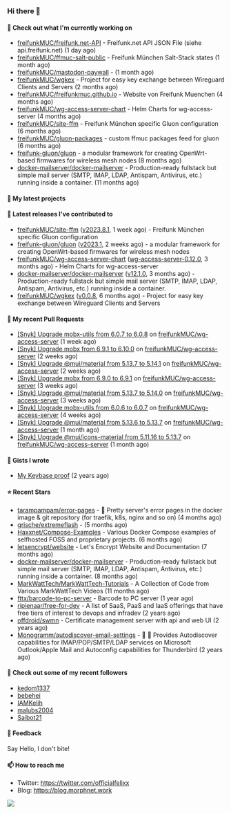 ### Hi there 👋

#### 👷 Check out what I'm currently working on

- [freifunkMUC/freifunk.net-API](https://github.com/freifunkMUC/freifunk.net-API) - Freifunk.net API JSON File (siehe api.freifunk.net) (1 day ago)
- [freifunkMUC/ffmuc-salt-public](https://github.com/freifunkMUC/ffmuc-salt-public) - Freifunk München Salt-Stack states (1 month ago)
- [freifunkMUC/mastodon-paywall](https://github.com/freifunkMUC/mastodon-paywall) -  (1 month ago)
- [freifunkMUC/wgkex](https://github.com/freifunkMUC/wgkex) - Project for easy key exchange between Wireguard Clients and Servers (2 months ago)
- [freifunkMUC/freifunkmuc.github.io](https://github.com/freifunkMUC/freifunkmuc.github.io) - Website von Freifunk Muenchen (4 months ago)
- [freifunkMUC/wg-access-server-chart](https://github.com/freifunkMUC/wg-access-server-chart) - Helm Charts for wg-access-server (4 months ago)
- [freifunkMUC/site-ffm](https://github.com/freifunkMUC/site-ffm) - Freifunk München specific Gluon configuration (6 months ago)
- [freifunkMUC/gluon-packages](https://github.com/freifunkMUC/gluon-packages) - custom ffmuc packages feed for gluon (6 months ago)
- [freifunk-gluon/gluon](https://github.com/freifunk-gluon/gluon) - a modular framework for creating OpenWrt-based firmwares for wireless mesh nodes (8 months ago)
- [docker-mailserver/docker-mailserver](https://github.com/docker-mailserver/docker-mailserver) - Production-ready fullstack but simple mail server (SMTP, IMAP, LDAP, Antispam, Antivirus, etc.) running inside a container. (11 months ago)

#### 🌱 My latest projects


#### 🔭 Latest releases I've contributed to

- [freifunkMUC/site-ffm](https://github.com/freifunkMUC/site-ffm) ([v2023.8.1](https://github.com/freifunkMUC/site-ffm/releases/tag/v2023.8.1), 1 week ago) - Freifunk München specific Gluon configuration
- [freifunk-gluon/gluon](https://github.com/freifunk-gluon/gluon) ([v2023.1](https://github.com/freifunk-gluon/gluon/releases/tag/v2023.1), 2 weeks ago) - a modular framework for creating OpenWrt-based firmwares for wireless mesh nodes
- [freifunkMUC/wg-access-server-chart](https://github.com/freifunkMUC/wg-access-server-chart) ([wg-access-server-0.12.0](https://github.com/freifunkMUC/wg-access-server-chart/releases/tag/wg-access-server-0.12.0), 3 months ago) - Helm Charts for wg-access-server
- [docker-mailserver/docker-mailserver](https://github.com/docker-mailserver/docker-mailserver) ([v12.1.0](https://github.com/docker-mailserver/docker-mailserver/releases/tag/v12.1.0), 3 months ago) - Production-ready fullstack but simple mail server (SMTP, IMAP, LDAP, Antispam, Antivirus, etc.) running inside a container.
- [freifunkMUC/wgkex](https://github.com/freifunkMUC/wgkex) ([v0.0.8](https://github.com/freifunkMUC/wgkex/releases/tag/v0.0.8), 6 months ago) - Project for easy key exchange between Wireguard Clients and Servers

#### 🔨 My recent Pull Requests

- [[Snyk] Upgrade mobx-utils from 6.0.7 to 6.0.8](https://github.com/freifunkMUC/wg-access-server/pull/449) on [freifunkMUC/wg-access-server](https://github.com/freifunkMUC/wg-access-server) (1 week ago)
- [[Snyk] Upgrade mobx from 6.9.1 to 6.10.0](https://github.com/freifunkMUC/wg-access-server/pull/448) on [freifunkMUC/wg-access-server](https://github.com/freifunkMUC/wg-access-server) (2 weeks ago)
- [[Snyk] Upgrade @mui/material from 5.13.7 to 5.14.1](https://github.com/freifunkMUC/wg-access-server/pull/447) on [freifunkMUC/wg-access-server](https://github.com/freifunkMUC/wg-access-server) (2 weeks ago)
- [[Snyk] Upgrade mobx from 6.9.0 to 6.9.1](https://github.com/freifunkMUC/wg-access-server/pull/445) on [freifunkMUC/wg-access-server](https://github.com/freifunkMUC/wg-access-server) (3 weeks ago)
- [[Snyk] Upgrade @mui/material from 5.13.7 to 5.14.0](https://github.com/freifunkMUC/wg-access-server/pull/444) on [freifunkMUC/wg-access-server](https://github.com/freifunkMUC/wg-access-server) (3 weeks ago)
- [[Snyk] Upgrade mobx-utils from 6.0.6 to 6.0.7](https://github.com/freifunkMUC/wg-access-server/pull/433) on [freifunkMUC/wg-access-server](https://github.com/freifunkMUC/wg-access-server) (4 weeks ago)
- [[Snyk] Upgrade @mui/material from 5.13.6 to 5.13.7](https://github.com/freifunkMUC/wg-access-server/pull/432) on [freifunkMUC/wg-access-server](https://github.com/freifunkMUC/wg-access-server) (1 month ago)
- [[Snyk] Upgrade @mui/icons-material from 5.11.16 to 5.13.7](https://github.com/freifunkMUC/wg-access-server/pull/431) on [freifunkMUC/wg-access-server](https://github.com/freifunkMUC/wg-access-server) (1 month ago)

#### 📓 Gists I wrote

- [My Keybase proof](https://gist.github.com/69863960a08efeb03ad576ccaf93d880) (2 years ago)

#### ⭐ Recent Stars

- [tarampampam/error-pages](https://github.com/tarampampam/error-pages) - 🚧 Pretty server&#39;s error pages in the docker image &amp; git repository (for traefik, k8s, nginx and so on) (4 months ago)
- [grische/extremeflash](https://github.com/grische/extremeflash) -  (5 months ago)
- [Haxxnet/Compose-Examples](https://github.com/Haxxnet/Compose-Examples) - Various Docker Compose examples of selfhosted FOSS and proprietary projects. (6 months ago)
- [letsencrypt/website](https://github.com/letsencrypt/website) - Let&#39;s Encrypt Website and Documentation (7 months ago)
- [docker-mailserver/docker-mailserver](https://github.com/docker-mailserver/docker-mailserver) - Production-ready fullstack but simple mail server (SMTP, IMAP, LDAP, Antispam, Antivirus, etc.) running inside a container. (8 months ago)
- [MarkWattTech/MarkWattTech-Tutorials](https://github.com/MarkWattTech/MarkWattTech-Tutorials) - A Collection of Code from Various MarkWattTech Videos (11 months ago)
- [fttx/barcode-to-pc-server](https://github.com/fttx/barcode-to-pc-server) - Barcode to PC server (1 year ago)
- [ripienaar/free-for-dev](https://github.com/ripienaar/free-for-dev) - A list of SaaS, PaaS and IaaS offerings that have free tiers of interest to devops and infradev (2 years ago)
- [offdroid/swmn](https://github.com/offdroid/swmn) - Certificate management server with api and web UI (2 years ago)
- [Monogramm/autodiscover-email-settings](https://github.com/Monogramm/autodiscover-email-settings) - :whale: :wrench: Provides Autodiscover capabilities for IMAP/POP/SMTP/LDAP services on Microsoft Outlook/Apple Mail and Autoconfig capabilities for Thunderbird (2 years ago)

#### 👯 Check out some of my recent followers

- [kedom1337](https://github.com/kedom1337)
- [bebehei](https://github.com/bebehei)
- [IAMKelih](https://github.com/IAMKelih)
- [malubs2004](https://github.com/malubs2004)
- [Saibot21](https://github.com/Saibot21)

#### 💬 Feedback

Say Hello, I don't bite!

#### 📫 How to reach me

- Twitter: https://twitter.com/officialfelixx
- Blog: https://blog.morphnet.work

<img align="left" src="https://github-readme-stats.vercel.app/api?username=GoliathLabs&show_icons=true&hide_border=true&layout=compact&theme=chartreuse-dark&hide_rank=true&include_all_commits=true&bg_color=0d1117" />
